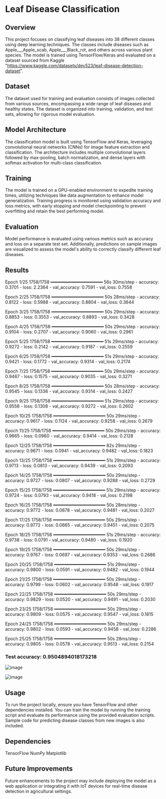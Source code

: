 # Leaf Disease Classification

## Overview

This project focuses on classifying leaf diseases into 38 different classes using deep learning techniques. The classes include diseases such as Apple___Apple_scab, Apple___Black_rot, and others across various plant species. The model is trained using TensorFlow/Keras and evaluated on a dataset sourced from Kaggle "https://www.kaggle.com/datasets/dev523/leaf-disease-detection-dataset".

## Dataset

The dataset used for training and evaluation consists of images collected from various sources, encompassing a wide range of leaf diseases and healthy states. The dataset is organized into training, validation, and test sets, allowing for rigorous model evaluation.

## Model Architecture

The classification model is built using TensorFlow and Keras, leveraging convolutional neural networks (CNNs) for image feature extraction and classification. The architecture includes multiple convolutional layers followed by max-pooling, batch normalization, and dense layers with softmax activation for multi-class classification.

## Training

The model is trained on a GPU-enabled environment to expedite training times, utilizing techniques like data augmentation to enhance model generalization. Training progress is monitored using validation accuracy and loss metrics, with early stopping and model checkpointing to prevent overfitting and retain the best performing model.

## Evaluation

Model performance is evaluated using various metrics such as accuracy and loss on a separate test set. Additionally, predictions on sample images are visualized to assess the model's ability to correctly classify different leaf diseases.

## Results

Epoch 1/25
1758/1758 ━━━━━━━━━━━━━━━━━━━━ 56s 30ms/step - accuracy: 0.3701 - loss: 2.2364 - val_accuracy: 0.7591 - val_loss: 0.7558

Epoch 2/25
1758/1758 ━━━━━━━━━━━━━━━━━━━━ 50s 28ms/step - accuracy: 0.8122 - loss: 0.5988 - val_accuracy: 0.8804 - val_loss: 0.3644

Epoch 3/25
1758/1758 ━━━━━━━━━━━━━━━━━━━━ 50s 29ms/step - accuracy: 0.8853 - loss: 0.3553 - val_accuracy: 0.8893 - val_loss: 0.3428

Epoch 4/25
1758/1758 ━━━━━━━━━━━━━━━━━━━━ 50s 29ms/step - accuracy: 0.9104 - loss: 0.2707 - val_accuracy: 0.9060 - val_loss: 0.2961

Epoch 5/25
1758/1758 ━━━━━━━━━━━━━━━━━━━━ 51s 29ms/step - accuracy: 0.9272 - loss: 0.2142 - val_accuracy: 0.9187 - val_loss: 0.2559

Epoch 6/25
1758/1758 ━━━━━━━━━━━━━━━━━━━━ 51s 29ms/step - accuracy: 0.9421 - loss: 0.1772 - val_accuracy: 0.9314 - val_loss: 0.2174

Epoch 7/25
1758/1758 ━━━━━━━━━━━━━━━━━━━━ 50s 29ms/step - accuracy: 0.9467 - loss: 0.1575 - val_accuracy: 0.9035 - val_loss: 0.3271

Epoch 8/25
1758/1758 ━━━━━━━━━━━━━━━━━━━━ 50s 28ms/step - accuracy: 0.9545 - loss: 0.1336 - val_accuracy: 0.9314 - val_loss: 0.2427

Epoch 9/25
1758/1758 ━━━━━━━━━━━━━━━━━━━━ 51s 29ms/step - accuracy: 0.9558 - loss: 0.1308 - val_accuracy: 0.9272 - val_loss: 0.2602

Epoch 10/25
1758/1758 ━━━━━━━━━━━━━━━━━━━━ 50s 29ms/step - accuracy: 0.9617 - loss: 0.1124 - val_accuracy: 0.9258 - val_loss: 0.2679

Epoch 11/25
1758/1758 ━━━━━━━━━━━━━━━━━━━━ 50s 29ms/step - accuracy: 0.9665 - loss: 0.0960 - val_accuracy: 0.9414 - val_loss: 0.2128

Epoch 12/25
1758/1758 ━━━━━━━━━━━━━━━━━━━━ 82s 29ms/step - accuracy: 0.9671 - loss: 0.0941 - val_accuracy: 0.9482 - val_loss: 0.1823

Epoch 13/25
1758/1758 ━━━━━━━━━━━━━━━━━━━━ 51s 29ms/step - accuracy: 0.9713 - loss: 0.0813 - val_accuracy: 0.9439 - val_loss: 0.2093

Epoch 14/25
1758/1758 ━━━━━━━━━━━━━━━━━━━━ 50s 29ms/step - accuracy: 0.9727 - loss: 0.0807 - val_accuracy: 0.9288 - val_loss: 0.2729

Epoch 15/25
1758/1758 ━━━━━━━━━━━━━━━━━━━━ 51s 29ms/step - accuracy: 0.9724 - loss: 0.0793 - val_accuracy: 0.9418 - val_loss: 0.2198

Epoch 16/25
1758/1758 ━━━━━━━━━━━━━━━━━━━━ 50s 28ms/step - accuracy: 0.9772 - loss: 0.0678 - val_accuracy: 0.9481 - val_loss: 0.2027

Epoch 17/25
1758/1758 ━━━━━━━━━━━━━━━━━━━━ 50s 29ms/step - accuracy: 0.9772 - loss: 0.0665 - val_accuracy: 0.9451 - val_loss: 0.2075

Epoch 18/25
1758/1758 ━━━━━━━━━━━━━━━━━━━━ 51s 29ms/step - accuracy: 0.9738 - loss: 0.0791 - val_accuracy: 0.9480 - val_loss: 0.1920

Epoch 19/25
1758/1758 ━━━━━━━━━━━━━━━━━━━━ 50s 29ms/step - accuracy: 0.9767 - loss: 0.0697 - val_accuracy: 0.9353 - val_loss: 0.2686

Epoch 20/25
1758/1758 ━━━━━━━━━━━━━━━━━━━━ 51s 29ms/step - accuracy: 0.9800 - loss: 0.0591 - val_accuracy: 0.9482 - val_loss: 0.1944

Epoch 21/25
1758/1758 ━━━━━━━━━━━━━━━━━━━━ 50s 29ms/step - accuracy: 0.9799 - loss: 0.0602 - val_accuracy: 0.9548 - val_loss: 0.1917

Epoch 22/25
1758/1758 ━━━━━━━━━━━━━━━━━━━━ 50s 29ms/step - accuracy: 0.9829 - loss: 0.0520 - val_accuracy: 0.9491 - val_loss: 0.2030

Epoch 23/25
1758/1758 ━━━━━━━━━━━━━━━━━━━━ 50s 29ms/step - accuracy: 0.9809 - loss: 0.0575 - val_accuracy: 0.9547 - val_loss: 0.1815

Epoch 24/25
1758/1758 ━━━━━━━━━━━━━━━━━━━━ 50s 29ms/step - accuracy: 0.9802 - loss: 0.0593 - val_accuracy: 0.9458 - val_loss: 0.2286

Epoch 25/25
1758/1758 ━━━━━━━━━━━━━━━━━━━━ 50s 28ms/step - accuracy: 0.9805 - loss: 0.0578 - val_accuracy: 0.9513 - val_loss: 0.2154

### Test accuracy: 0.9504894018173218

![image](https://github.com/isramansoor9/leaf_disease_classification/assets/135416295/f9fbb975-fed5-4a25-a216-05d4de338457)

![image](https://github.com/isramansoor9/leaf_disease_classification/assets/135416295/c04af7a6-3491-4c4b-b7ab-786b5e2eb3ee)



## Usage
To run the project locally, ensure you have TensorFlow and other dependencies installed. You can train the model by running the training script and evaluate its performance using the provided evaluation scripts. Sample code for predicting disease classes from new images is also included.

## Dependencies

TensorFlow
NumPy
Matplotlib

## Future Improvements
Future enhancements to the project may include deploying the model as a web application or integrating it with IoT devices for real-time disease detection in agricultural settings.
